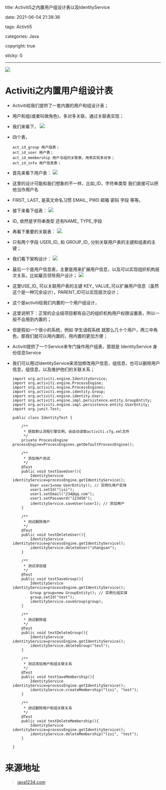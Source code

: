 title: Activiti5之内置用户组设计表以及IdentityService

date: 2021-06-04 21:38:36

tags: Activti5

categories: Java

copyright: true

sticky: 0

---

<span id="delete">

![](/images/banner/42.jpg)

</span>

<!--more-->

# Activiti之内置用户组设计表


* Activiti给我们提供了一套内置的用户和组设计表；
* 用户和组(或者叫做角色)，多对多关联，通过关联表实现；
* 我们来看下，
![](/images/activiti/activiti5/user/8.png)

* 四个表，
    ```
    act_id_group 用户组表；
    act_id_user 用户表；
    act_id_membership 用户与组的关联表，用来实现多对多；
    act_id_info 用户信息表；
    ```
* 首先来看下用户表：
![](/images/activiti/activiti5/user/9.jpg)
* 这里的设计可能和我们想象的不一样，比如_ID，字符串类型 我们直接可以把他当作用户名 
* FIRST_ LAST_ 是英文命名习惯  EMAIL_ PWD 邮箱 密码 字段 等等。
* 接下来看下组表：
![](/images/activiti/activiti5/user/10.jpg)
* ID_  依然是字符串类型 还有NAME_ TYPE_字段
* 再看下重要的关联表：
![](/images/activiti/activiti5/user/11.jpg)
* 只有两个字段 USER_ID_ 和 GROUP_ID_ 分别关联用户表的主键和组表的主键；
* 我们看下架构设计：
![](/images/activiti/activiti5/user/12.jpg)
* 最后一个是用户信息表，主要是用来扩展用户信息，以及可以实现组织机构层次关系，比如雇员领导用户设计；
![](/images/activiti/activiti5/user/13.jpg)
* 这里USE_ID_ 可以关联用户表的主键 KEY_ VALUE_可以扩展用户信息（虽然这个是一种冗余设计），PARENT_ID可以实现层次设计；
* 这个是activiti给我们内置的一个用户组设计，
* 这里说明下：正常的企业级项目都有自己的组织机构用户权限设置表，所以一般不会用到内置的；
* 但是假如一个很小的系统，例如 学生请假系统 就那么几十个用户，两三中角色，那我们就可以用内置的，用内置的更加方便；
* Activiti提供了一个Service来专门操作用户组表，那就是 IdentityService 身份信息Service
* 我们可以用过IdentityService来添加修改用户信息，组信息，也可以删除用户信息，组信息，以及维护他们的关联关系；
    
    ```
    import org.activiti.engine.IdentityService;
    import org.activiti.engine.ProcessEngine;
    import org.activiti.engine.ProcessEngines;
    import org.activiti.engine.identity.Group;
    import org.activiti.engine.identity.User;
    import org.activiti.engine.impl.persistence.entity.GroupEntity;
    import org.activiti.engine.impl.persistence.entity.UserEntity;
    import org.junit.Test;
     
    public class IdentityTest {
     
        /**
         * 获取默认流程引擎实例，会自动读取activiti.cfg.xml文件
         */
        private ProcessEngine processEngine=ProcessEngines.getDefaultProcessEngine();
         
        /**
         * 添加用户测试
         */
        @Test
        public void testSaveUser(){
            IdentityService identityService=processEngine.getIdentityService();
            User user1=new UserEntity(); // 实例化用户实体
            user1.setId("lisi");
            user1.setEmail("234@qq.com");
            user1.setPassword("123456");
            identityService.saveUser(user1); // 添加用户
        }
         
        /**
         * 测试删除用户
         */
        @Test
        public void testDeleteUser(){
            IdentityService identityService=processEngine.getIdentityService();
            identityService.deleteUser("zhangsan"); 
        }
         
        /**
         * 测试添加组
         */
        @Test
        public void testSaveGroup(){
            IdentityService identityService=processEngine.getIdentityService();
            Group group=new GroupEntity(); // 实例化组实体
            group.setId("test");
            identityService.saveGroup(group);
        }
         
        /**
         * 测试删除组
         */
        @Test
        public void testDeleteGroup(){
            IdentityService identityService=processEngine.getIdentityService();
            identityService.deleteGroup("test");
        }
         
        /**
         * 测试添加用户和组关联关系
         */
        @Test
        public void testSaveMembership(){
            IdentityService identityService=processEngine.getIdentityService();
            identityService.createMembership("lisi", "test");
        }
         
        /**
         * 测试删除用户和组关联关系
         */
        @Test
        public void testDeleteMembership(){
            IdentityService identityService=processEngine.getIdentityService();
            identityService.deleteMembership("lisi", "test");
        }
     
    }
    ```

# 来源地址

> [java1234.com](http://blog.java1234.com/blog/articles/84.html)